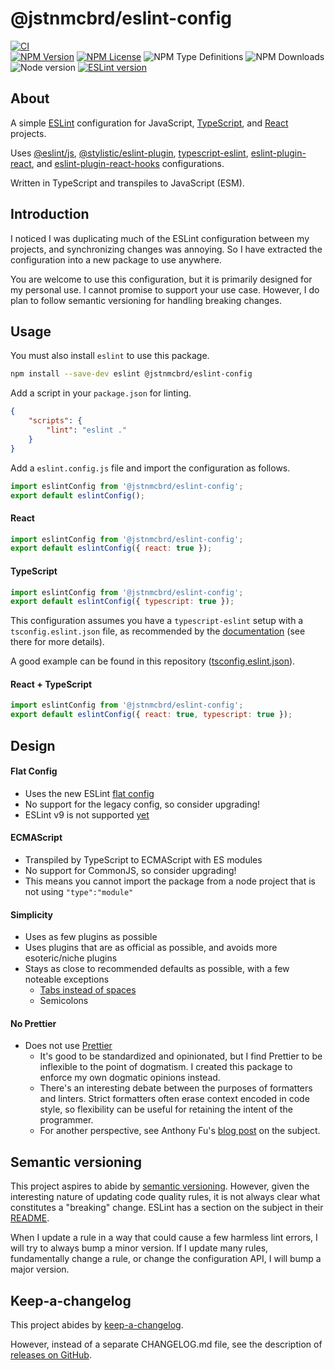 # @jstnmcbrd/eslint-config

[![CI](https://img.shields.io/github/actions/workflow/status/JstnMcBrd/eslint-config/ci.yml?logo=github&label=CI)](https://github.com/JstnMcBrd/eslint-config/actions/workflows/ci.yml)
<br />
[![NPM Version](https://img.shields.io/npm/v/@jstnmcbrd/eslint-config)](https://www.npmjs.com/package/@jstnmcbrd/eslint-config)
[![NPM License](https://img.shields.io/npm/l/@jstnmcbrd/eslint-config)](./LICENSE)
![NPM Type Definitions](https://img.shields.io/npm/types/@jstnmcbrd/eslint-config)
![NPM Downloads](https://img.shields.io/npm/dt/@jstnmcbrd/eslint-config)
<br />
![Node version](https://img.shields.io/node/v/@jstnmcbrd/eslint-config)
[![ESLint version](https://img.shields.io/npm/dependency-version/@jstnmcbrd/eslint-config/peer/eslint)](https://www.npmjs.com/package/eslint)

## About

A simple [ESLint](https://eslint.org/) configuration for JavaScript, [TypeScript](https://www.typescriptlang.org/), and [React](https://react.dev/) projects.

Uses [@eslint/js](https://www.npmjs.com/package/@eslint/js), [@stylistic/eslint-plugin](https://www.npmjs.com/package/@stylistic/eslint-plugin), [typescript-eslint](https://www.npmjs.com/package/typescript-eslint), [eslint-plugin-react](https://www.npmjs.com/package/eslint-plugin-react), and [eslint-plugin-react-hooks](https://www.npmjs.com/package/eslint-plugin-react-hooks) configurations.

Written in TypeScript and transpiles to JavaScript (ESM).

## Introduction

I noticed I was duplicating much of the ESLint configuration between my projects, and synchronizing changes was annoying. So I have extracted the configuration into a new package to use anywhere.

You are welcome to use this configuration, but it is primarily designed for my personal use. I cannot promise to support your use case. However, I do plan to follow semantic versioning for handling breaking changes.

## Usage

You must also install `eslint` to use this package.

```sh
npm install --save-dev eslint @jstnmcbrd/eslint-config
```

Add a script in your `package.json` for linting.

```json
{
	"scripts": {
		"lint": "eslint ."
	}
}
```

Add a `eslint.config.js` file and import the configuration as follows.

```js
import eslintConfig from '@jstnmcbrd/eslint-config';
export default eslintConfig();
```

#### React

```js
import eslintConfig from '@jstnmcbrd/eslint-config';
export default eslintConfig({ react: true });
```

#### TypeScript

```js
import eslintConfig from '@jstnmcbrd/eslint-config';
export default eslintConfig({ typescript: true });
```

This configuration assumes you have a `typescript-eslint` setup with a `tsconfig.eslint.json` file, as recommended by the [documentation](https://typescript-eslint.io/troubleshooting/typed-linting/monorepos/#one-root-tsconfigjson) (see there for more details).

A good example can be found in this repository ([tsconfig.eslint.json](./tsconfig.eslint.json)).

#### React + TypeScript

```js
import eslintConfig from '@jstnmcbrd/eslint-config';
export default eslintConfig({ react: true, typescript: true });
```

## Design

#### Flat Config

- Uses the new ESLint [flat config](https://eslint.org/docs/latest/use/configure/configuration-files-new)
- No support for the legacy config, so consider upgrading!
- ESLint v9 is not supported [yet](https://github.com/JstnMcBrd/eslint-config/issues/10)

#### ECMAScript

- Transpiled by TypeScript to ECMAScript with ES modules 
- No support for CommonJS, so consider upgrading!
- This means you cannot import the package from a node project that is not using `"type":"module"`

#### Simplicity

- Uses as few plugins as possible
- Uses plugins that are as official as possible, and avoids more esoteric/niche plugins
- Stays as close to recommended defaults as possible, with a few noteable exceptions
	- [Tabs instead of spaces](https://x.com/JstnMcBrd/status/1616269720260575232)
	- Semicolons

#### No Prettier

- Does not use [Prettier](https://prettier.io/)
	- It's good to be standardized and opinionated, but I find Prettier to be inflexible to the point of dogmatism. I created this package to enforce my own dogmatic opinions instead.
	- There's an interesting debate between the purposes of formatters and linters. Strict formatters often erase context encoded in code style, so flexibility can be useful for retaining the intent of the programmer.
	- For another perspective, see Anthony Fu's [blog post](https://antfu.me/posts/why-not-prettier) on the subject.

## Semantic versioning

This project aspires to abide by [semantic versioning](https://semver.org/). However, given the interesting nature of updating code quality rules, it is not always clear what constitutes a "breaking" change. ESLint has a section on the subject in their [README](https://github.com/eslint/eslint#semantic-versioning-policy).

When I update a rule in a way that could cause a few harmless lint errors, I will try to always bump a minor version. If I update many rules, fundamentally change a rule, or change the configuration API, I will bump a major version.

## Keep-a-changelog

This project abides by [keep-a-changelog](https://keepachangelog.com/).

However, instead of a separate CHANGELOG.md file, see the description of [releases on GitHub](https://github.com/JstnMcBrd/eslint-config/releases).
